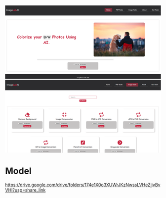 ![SAMPLE!](one.png)
![SAMPLE!](two.png)


# Model
https://drive.google.com/drive/folders/174e1X0o3XUWrJKzNwssLVHeZjjvBvVHI?usp=share_link
